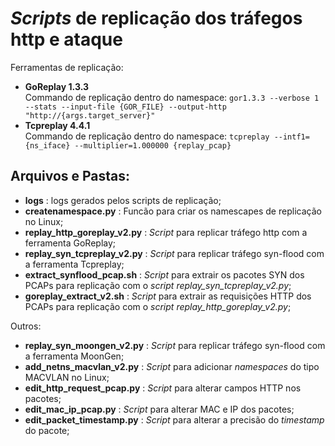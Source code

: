 # _Scripts_ de replicação dos tráfegos http e ataque

Ferramentas de replicação:  
- **GoReplay 1.3.3**  
Commando de replicação dentro do namespace: `gor1.3.3 --verbose 1 --stats --input-file {GOR_FILE} --output-http "http://{args.target_server}"`
- **Tcpreplay 4.4.1**  
Commando de replicação dentro do namespace: `tcpreplay --intf1={ns_iface} --multiplier=1.000000 {replay_pcap}`

## Arquivos e Pastas:  
- **logs** : logs gerados pelos scripts de replicação;
- **createnamespace.py** : Funcão para criar os namescapes de replicação no Linux;
- **replay_http_goreplay_v2.py** : _Script_ para replicar tráfego http com a ferramenta GoReplay;
- **replay_syn_tcpreplay_v2.py** : _Script_ para replicar tráfego syn-flood com a ferramenta Tcpreplay;
- **extract_synflood_pcap.sh** : _Script_ para extrair os pacotes SYN dos PCAPs para replicação com o _script_ _replay_syn_tcpreplay_v2.py_;
- **goreplay_extract_v2.sh** : _Script_ para extrair as requisições HTTP dos PCAPs para replicação com o _script_ _replay_http_goreplay_v2.py_;

Outros:  
- **replay_syn_moongen_v2.py** : _Script_ para replicar tráfego syn-flood com a ferramenta MoonGen;
- **add_netns_macvlan_v2.py** : _Script_ para adicionar _namespaces_ do tipo MACVLAN no Linux;
- **edit_http_request_pcap.py** : _Script_ para alterar campos HTTP nos pacotes;
- **edit_mac_ip_pcap.py** : _Script_ para alterar MAC e IP dos pacotes;
- **edit_packet_timestamp.py** : _Script_ para alterar a precisão do _timestamp_ do pacote;


